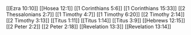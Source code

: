[[Ezra 10:10]]
[[Hosea 12:1]]
[[1 Corinthians 5:6]]
[[1 Corinthians 15:33]]
[[2 Thessalonians 2:7]]
[[1 Timothy 4:7]]
[[1 Timothy 6:20]]
[[2 Timothy 2:14]]
[[2 Timothy 3:13]]
[[Titus 1:11]]
[[Titus 1:14]]
[[Titus 3:9]]
[[Hebrews 12:15]]
[[2 Peter 2:2]]
[[2 Peter 2:18]]
[[Revelation 13:3]]
[[Revelation 13:14]]
